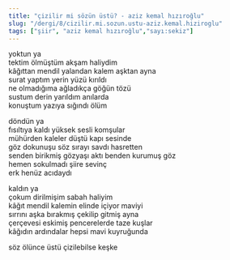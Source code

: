 ```yaml
---
title: "çizilir mi sözün üstü? - aziz kemal hızıroğlu"
slug: "/dergi/8/cizilir.mi.sozun.ustu-aziz.kemal.hiziroglu"
tags: ["şiir", "aziz kemal hızıroğlu","sayı:sekiz"]
---
```


yoktun ya\
tektim ölmüştüm akşam haliydim\
kâğıttan mendil yalandan kalem aşktan ayna\
surat yaptım yerin yüzü kırıldı\
ne olmadığıma ağladıkça göğün tözü\
sustum derin yarıldım anılarda\
konuştum yazıya sığındı ölüm

döndün ya\
fısıltıya kaldı yüksek sesli komşular\
mühürden kaleler düştü kapı sesinde\
göz dokunuşu söz sırayı savdı hasretten\
senden birikmiş gözyaşı aktı benden kurumuş göz\
hemen sokulmadı şiire sevinç\
erk henüz acıdaydı

kaldın ya\
çokum dirilmişim sabah haliyim\
kâğıt mendil kalemin elinde içiyor maviyi\
sırrını aşka bırakmış çekilip gitmiş ayna\
çerçevesi eskimiş pencerelerde taze kuşlar\
kâğıdın ardındalar hepsi mavi kuyruğunda

söz ölünce üstü çizilebilse keşke

